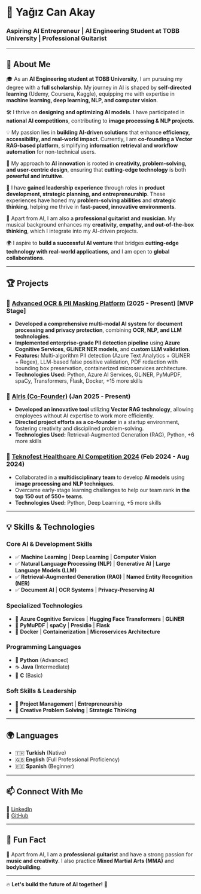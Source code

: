 # 🚀 Yağız Can Akay

### Aspiring AI Entrepreneur | AI Engineering Student at TOBB University | Professional Guitarist

---

## 🌟 About Me

🎓 As an **AI Engineering student at TOBB University**, I am pursuing my degree with a **full scholarship**. My journey in AI is shaped by **self-directed learning** (Udemy, Coursera, Kaggle), equipping me with expertise in **machine learning, deep learning, NLP, and computer vision**.

🛠️ I thrive on **designing and optimizing AI models**. I have participated in **national AI competitions**, contributing to **image processing & NLP projects**.

💡 My passion lies in **building AI-driven solutions** that enhance **efficiency, accessibility, and real-world impact**. Currently, I am **co-founding a Vector RAG-based platform**, simplifying **information retrieval and workflow automation** for non-technical users.

🚀 My approach to **AI innovation** is rooted in **creativity, problem-solving, and user-centric design**, ensuring that **cutting-edge technology** is both **powerful and intuitive**.

👥 I have **gained leadership experience** through roles in **product development, strategic planning, and entrepreneurship**. These experiences have honed my **problem-solving abilities** and **strategic thinking**, helping me thrive in **fast-paced, innovative environments**.

🎸 Apart from AI, I am also a **professional guitarist and musician**. My musical background enhances my **creativity, empathy, and out-of-the-box thinking**, which I integrate into my AI-driven projects.

🌍 I aspire to **build a successful AI venture** that bridges **cutting-edge technology with real-world applications**, and I am open to **global collaborations**.

---

## 🏆 Projects

### 🔹 [Advanced OCR & PII Masking Platform](https://github.com/yahocan/ocrpii) (2025 - Present) **[MVP Stage]**

- **Developed a comprehensive multi-modal AI system** for **document processing and privacy protection**, combining **OCR, NLP, and LLM technologies**.
- **Implemented enterprise-grade PII detection pipeline** using **Azure Cognitive Services**, **GLiNER NER models**, and **custom LLM validation**.
- **Features:** Multi-algorithm PII detection (Azure Text Analytics + GLiNER + Regex), LLM-based false positive validation, PDF redaction with bounding box preservation, containerized microservices architecture.
- **Technologies Used:** Python, Azure AI Services, GLiNER, PyMuPDF, spaCy, Transformers, Flask, Docker, +15 more skills

### 🔹 [Alris (Co-Founder)](https://github.com/your-repo-link) (Jan 2025 - Present)

- **Developed an innovative tool** utilizing **Vector RAG technology**, allowing employees without AI expertise to work more efficiently.
- **Directed project efforts as a co-founder** in a startup environment, fostering creativity and disciplined problem-solving.
- **Technologies Used:** Retrieval-Augmented Generation (RAG), Python, +6 more skills

### 🔹 [Teknofest Healthcare AI Competition 2024](https://github.com/Kizil-AI/Teknofest2024) (Feb 2024 - Aug 2024)

- Collaborated in a **multidisciplinary team** to develop **AI models** using **image processing and NLP techniques**.
- Overcame early-stage learning challenges to help our team rank **in the top 150 out of 550+ teams**.
- **Technologies Used:** Python, Deep Learning, +5 more skills

---

## 💡 Skills & Technologies

### **Core AI & Development Skills**

- ✅ **Machine Learning** | **Deep Learning** | **Computer Vision**
- ✅ **Natural Language Processing (NLP)** | **Generative AI** | **Large Language Models (LLM)**
- ✅ **Retrieval-Augmented Generation (RAG)** | **Named Entity Recognition (NER)**
- ✅ **Document AI** | **OCR Systems** | **Privacy-Preserving AI**

### **Specialized Technologies**

- 🔬 **Azure Cognitive Services** | **Hugging Face Transformers** | **GLiNER**
- 🔬 **PyMuPDF** | **spaCy** | **Presidio** | **Flask**
- 🔬 **Docker** | **Containerization** | **Microservices Architecture**

### **Programming Languages**

- 🐍 **Python** (Advanced)
- ☕ **Java** (Intermediate)
- 🔣 **C** (Basic)

### **Soft Skills & Leadership**

- 🚀 **Project Management** | **Entrepreneurship**
- 🎯 **Creative Problem Solving** | **Strategic Thinking**

---

## 🌍 Languages

- 🇹🇷 **Turkish** (Native)
- 🇬🇧 **English** (Full Professional Proficiency)
- 🇪🇸 **Spanish** (Beginner)

---

## 📫 Connect With Me

🔗 [LinkedIn](https://linkedin.com/in/yağız-can-akay-740255308/)  
🔗 [GitHub](https://github.com/yahocan)

---

## 🎵 Fun Fact

🎸 Apart from AI, I am a **professional guitarist** and have a strong passion for **music and creativity**. I also practice **Mixed Martial Arts (MMA)** and **bodybuilding**.

---

🔥 **Let's build the future of AI together!** 🚀

